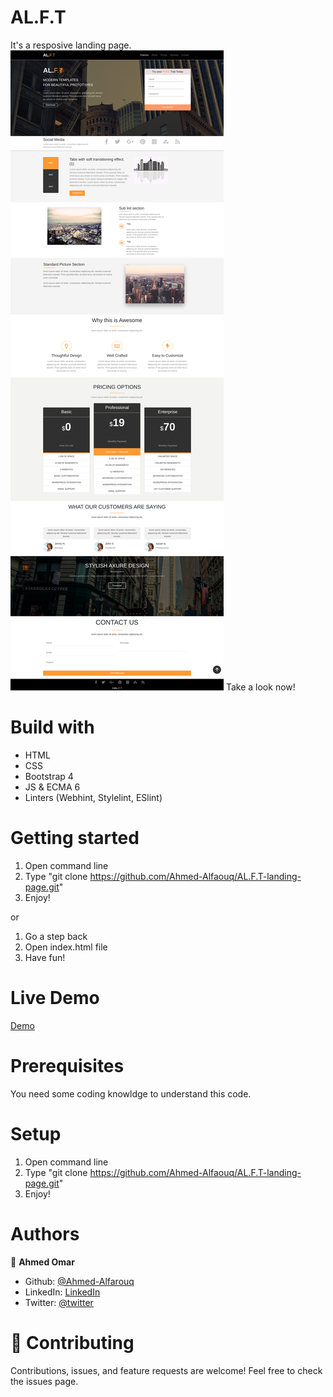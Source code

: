 # AL.F.T
It's a resposive landing page.
![screenshot](./images/screenshot.png)
Take a look now!

# Build with
* HTML
* CSS
* Bootstrap 4
* JS & ECMA 6
* Linters (Webhint, Stylelint, ESlint)


# Getting started
1) Open command line
2) Type "git clone https://github.com/Ahmed-Alfaouq/AL.F.T-landing-page.git"
3) Enjoy!

or 
1) Go a step back
2) Open index.html file
3) Have fun!

# Live Demo
[Demo](https://Ahmed-Alfaouq.github.io/AL.F.T-landing-page/)

# Prerequisites
You need some coding knowldge to understand this code.

# Setup
1) Open command line
2) Type "git clone https://github.com/Ahmed-Alfaouq/AL.F.T-landing-page.git"
3) Enjoy!

# Authors
:bearded_person: **Ahmed Omar**
  - Github: [@Ahmed-Alfarouq](https://github.com/AhmedOmarAL-farouq)
  - LinkedIn: [LinkedIn](https://www.linkedin.com/in/ahmed-omar912ba9199/)
  - Twitter: [@twitter](https://twitter.com/mediocre23534)

# :handshake: Contributing
Contributions, issues, and feature requests are welcome!
Feel free to check the issues page.
